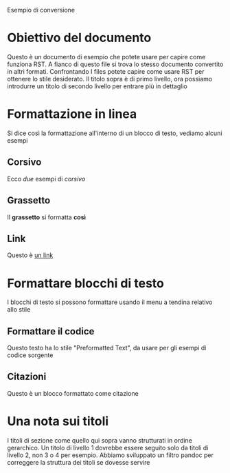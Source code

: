Esempio di conversione

Obiettivo del documento
=======================

Questo è un documento di esempio che potete usare per capire come
funziona RST. A fianco di questo file si trova lo stesso documento
convertito in altri formati. Confrontando I files potete capire come
usare RST per ottenere lo stile desiderato. Il titolo sopra è di primo
livello, ora possiamo introdurre un titolo di secondo livello per
entrare più in dettaglio

Formattazione in linea
======================

Si dice così la formattazione all'interno di un blocco di testo, vediamo
alcuni esempi

Corsivo
-------

Ecco *due* esempi di *corsivo*

Grassetto
---------

Il **grassetto** si formatta **così**

Link
----

Questo è [un link](http://docs.italia.it/)

Formattare blocchi di testo
===========================

I blocchi di testo si possono formattare usando il menu a tendina
relativo allo stile

Formattare il codice
--------------------

Questo testo ha lo stile "Preformatted Text", da usare per gli esempi di
codice sorgente

Citazioni
---------

Questo è un blocco formattato come citazione

Una nota sui titoli
===================

I titoli di sezione come quello qui sopra vanno strutturati in ordine
gerarchico. Un titolo di livello 1 dovrebbe essere seguito solo da
titoli di livello 2, non 3 o 4 per esempio. Abbiamo sviluppato un filtro
pandoc per correggere la struttura dei titoli se dovesse servire

